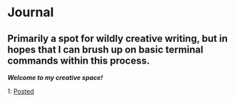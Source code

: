 # Journal
Primarily a spot for wildly creative writing, but in hopes that I can brush up on basic terminal commands within this process.
-------
**_Welcome to my creative space!_**

1: [Posted](Journal/Posted.md)
